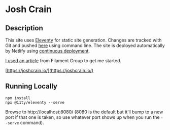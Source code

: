 # Josh Crain

## Description
This site uses [Eleventy](https://www.11ty.io) for static site generation. Changes are tracked with Git and pushed [here](https://github.com//joshcrain/joshcrain.io) using command line. The site is deployed automatically by Netlify using [continuous deployment](https://docs.netlify.com/site-deploys/create-deploys/#deploy-with-git).

[I used an article](https://www.filamentgroup.com/lab/build-a-blog/) from Filament Group to get me started.

[https://joshcrain.io/](https://joshcrain.io/)

## Running Locally

```node
npm install
npx @11ty/eleventy --serve
```

Browse to http://localhost:8080/ (8080 is the default but it’ll bump to a new port if that one is taken, so use whatever port shows up when you run the `--serve` command).

